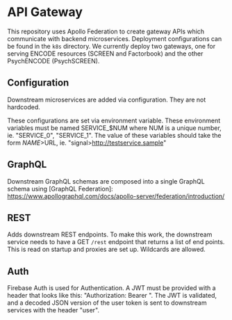 # API Gateway
This repository uses Apollo Federation to create gateway APIs which communicate with backend microservices. Deployment configurations can be found in the `k8s` directory. We currently deploy two gateways, one for serving ENCODE resources (SCREEN and Factorbook) and the other PsychENCODE (PsychSCREEN).

## Configuration
Downstream microservices are added via configuration. They are not hardcoded.

These configurations are set via environment variable. These environment variables must be named SERVICE_$NUM where NUM is a unique number, ie. "SERVICE_0", "SERVICE_1". The value of these variables should take the form $NAME>$URL, ie. "signal>http://testservice.sample"

## GraphQL
Downstream GraphQL schemas are composed into a single GraphQL schema using [GraphQL Federation]: https://www.apollographql.com/docs/apollo-server/federation/introduction/

## REST
Adds downstream REST endpoints. To make this work, the downstream service needs to have a GET `/rest` endpoint that returns a list of end points. This is read on startup and proxies are set up. Wildcards are allowed.

## Auth
Firebase Auth is used for Authentication. A JWT must be provided with a header that looks like this: "Authorization: Bearer <token>". The JWT is validated, and a decoded JSON version of the user token is sent to downstream services with the header "user".

